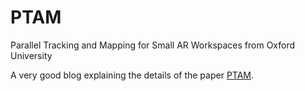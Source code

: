 PTAM
====

Parallel Tracking and Mapping for Small AR Workspaces from Oxford University

A very good blog explaining the details of the paper [PTAM](http://ahumaninmachinesworld.blogspot.com/2015/06/).
